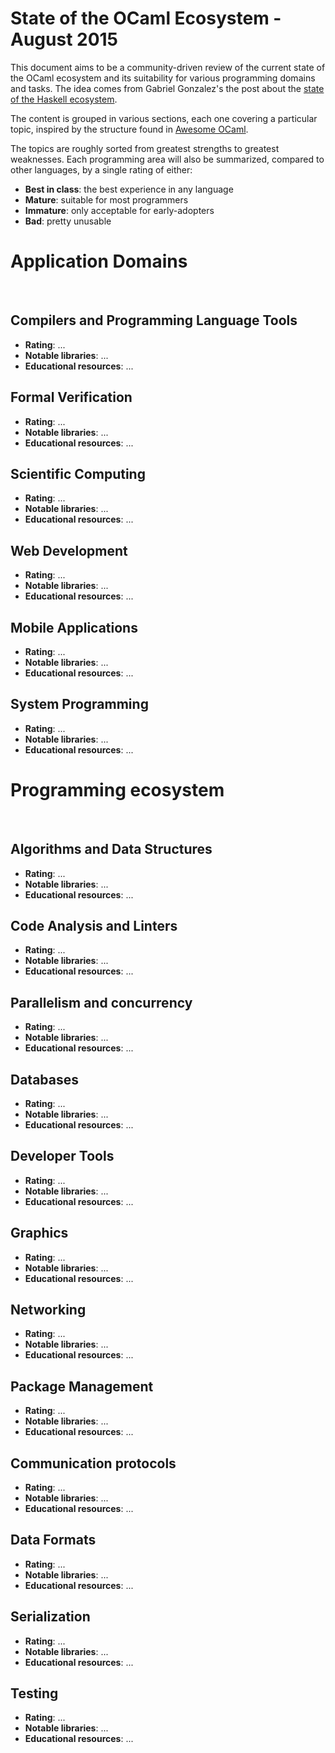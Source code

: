 # State of the OCaml Ecosystem - August 2015

This document aims to be a community-driven review of the current state of the OCaml ecosystem and its suitability for various programming domains and tasks. The idea comes from Gabriel Gonzalez's the post about the [state of the Haskell ecosystem](https://github.com/Gabriel439/post-rfc/blob/master/sotu.md).

The content is grouped in various sections, each one covering a particular topic, inspired by the structure found in [Awesome OCaml](https://github.com/rizo/awesome-ocaml).

The topics are roughly sorted from greatest strengths to greatest weaknesses. Each programming area will also be summarized, compared to other languages, by a single rating of either:

- **Best in class**: the best experience in any language
- **Mature**: suitable for most programmers
- **Immature**: only acceptable for early-adopters
- **Bad**: pretty unusable

# Application Domains
<br/>

## Compilers and Programming Language Tools

- **Rating**: ...
- **Notable libraries**: ...
- **Educational resources**: ...

## Formal Verification

- **Rating**: ...
- **Notable libraries**: ...
- **Educational resources**: ...

## Scientific Computing

- **Rating**: ...
- **Notable libraries**: ...
- **Educational resources**: ...

## Web Development

- **Rating**: ...
- **Notable libraries**: ...
- **Educational resources**: ...

## Mobile Applications

- **Rating**: ...
- **Notable libraries**: ...
- **Educational resources**: ...

## System Programming

- **Rating**: ...
- **Notable libraries**: ...
- **Educational resources**: ...






# Programming ecosystem
<br/>

## Algorithms and Data Structures

- **Rating**: ...
- **Notable libraries**: ...
- **Educational resources**: ...

## Code Analysis and Linters

- **Rating**: ...
- **Notable libraries**: ...
- **Educational resources**: ...

## Parallelism and concurrency

- **Rating**: ...
- **Notable libraries**: ...
- **Educational resources**: ...

## Databases

- **Rating**: ...
- **Notable libraries**: ...
- **Educational resources**: ...

## Developer Tools

- **Rating**: ...
- **Notable libraries**: ...
- **Educational resources**: ...

## Graphics

- **Rating**: ...
- **Notable libraries**: ...
- **Educational resources**: ...

## Networking

- **Rating**: ...
- **Notable libraries**: ...
- **Educational resources**: ...

## Package Management

- **Rating**: ...
- **Notable libraries**: ...
- **Educational resources**: ...

## Communication protocols

- **Rating**: ...
- **Notable libraries**: ...
- **Educational resources**: ...

## Data Formats

- **Rating**: ...
- **Notable libraries**: ...
- **Educational resources**: ...

## Serialization

- **Rating**: ...
- **Notable libraries**: ...
- **Educational resources**: ...

## Testing

- **Rating**: ...
- **Notable libraries**: ...
- **Educational resources**: ...




